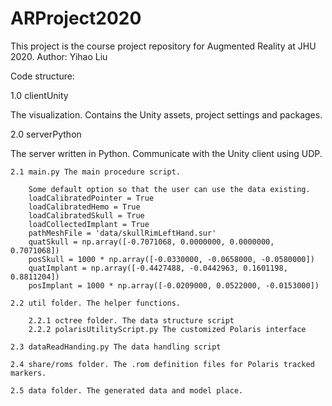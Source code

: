 # ARProject2020

This project is the course project repository for Augmented Reality at JHU 2020. Author: Yihao Liu

Code structure:

1.0 clientUnity

The visualization. Contains the Unity assets, project settings and packages.

2.0 serverPython

The server written in Python. Communicate with the Unity client using UDP.

	2.1 main.py The main procedure script.
	
		Some default option so that the user can use the data existing.
		loadCalibratedPointer = True
		loadCalibratedHemo = True
		loadCalibratedSkull = True
		loadCollectedImplant = True
		pathMeshFile = 'data/skullRimLeftHand.sur'
		quatSkull = np.array([-0.7071068, 0.0000000, 0.0000000, 0.7071068])
		posSkull = 1000 * np.array([-0.0330000, -0.0658000, -0.0580000])
		quatImplant = np.array([-0.4427488, -0.0442963, 0.1601198, 0.8811204])
		posImplant = 1000 * np.array([-0.0209000, 0.0522000, -0.0153000])

	2.2 util folder. The helper functions.

		2.2.1 octree folder. The data structure script
		2.2.2 polarisUtilityScript.py The customized Polaris interface

	2.3 dataReadHanding.py The data handling script

	2.4 share/roms folder. The .rom definition files for Polaris tracked markers.

	2.5 data folder. The generated data and model place.